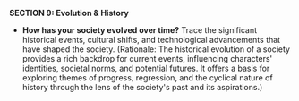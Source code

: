 
**SECTION 9: Evolution & History**
- **How has your society evolved over time?** Trace the significant historical events, cultural shifts, and technological advancements that have shaped the society. (Rationale: The historical evolution of a society provides a rich backdrop for current events, influencing characters' identities, societal norms, and potential futures. It offers a basis for exploring themes of progress, regression, and the cyclical nature of history through the lens of the society's past and its aspirations.)
